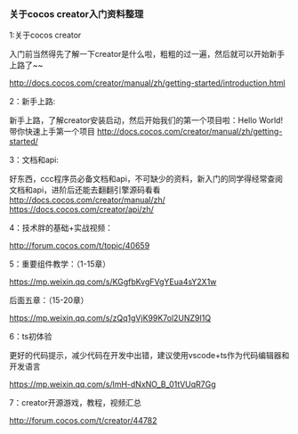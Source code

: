 ### 关于cocos creator入门资料整理
  
1:关于cocos creator

入门前当然得先了解一下creator是什么啦，粗粗的过一遍，然后就可以开始新手上路了~~

http://docs.cocos.com/creator/manual/zh/getting-started/introduction.html

2：新手上路:

新手上路，了解creator安装启动，然后开始我们的第一个项目啦：Hello World!
带你快速上手第一个项目
http://docs.cocos.com/creator/manual/zh/getting-started/

3：文档和api:

好东西，ccc程序员必备文档和api，不可缺少的资料，新入门的同学得经常查阅文档和api，进阶后还能去翻翻引擎源码看看
http://docs.cocos.com/creator/manual/zh/
https://docs.cocos.com/creator/api/zh/

4：技术胖的基础+实战视频：

http://forum.cocos.com/t/topic/40659

5：重要组件教学：（1-15章）

https://mp.weixin.qq.com/s/KGgfbKvgFVgYEua4sY2X1w

   后面五章：（15-20章）

https://mp.weixin.qq.com/s/zQq1gVjK99K7ol2UNZ9I1Q

6：ts初体验

更好的代码提示，减少代码在开发中出错，建议使用vscode+ts作为代码编辑器和开发语言

https://mp.weixin.qq.com/s/lmH-dNxNO_B_01tVUqR7Gg

7：creator开源游戏，教程，视频汇总

http://forum.cocos.com/t/creator/44782
